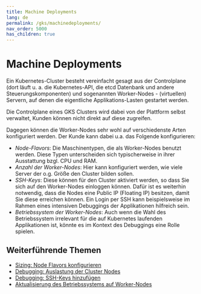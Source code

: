 ```yaml
---
title: Machine Deployments
lang: de
permalink: /gks/machinedeployments/
nav_order: 5000
has_children: true
---
```

<!-- LTeX:  language=de-DE -->
# Machine Deployments

Ein Kubernetes-Cluster besteht vereinfacht gesagt aus der Controlplane (dort läuft u. a. die Kubernetes-API, die etcd Datenbank und andere Steuerungskomponenten) und sogenannten Worker-Nodes - (virtuellen) Servern, auf denen die eigentliche Applikations-Lasten gestartet werden.

Die Controlplane eines GKS Clusters wird dabei von der Plattform selbst verwaltet, Kunden können nicht direkt auf diese zugreifen.

Dagegen können die Worker-Nodes sehr wohl auf verschiedenste Arten konfiguriert werden. Der Kunde kann dabei u.a. das Folgende konfigurieren:

* *Node-Flavors*: Die Maschinentypen, die als Worker-Nodes benutzt werden. Diese Typen unterscheiden sich typischerweise in ihrer Ausstattung bzgl. CPU und RAM.
* *Anzahl der Worker-Nodes*: Hier kann konfiguriert werden, wie viele Server der o.g. Größe den Cluster bilden sollen.
* *SSH-Keys*: Diese können für den Cluster aktiviert werden, so dass Sie sich auf den Worker-Nodes einloggen können. Dafür ist es weiterhin notwendig, dass die Nodes eine Public IP (Floating IP) besitzen, damit Sie diese erreichen können. Ein Login per SSH kann beispielsweise im Rahmen eines intensiven Debuggings der Applikationen hilfreich sein.
* *Betriebssystem der Worker-Nodes*: Auch wenn die Wahl des Betriebssystem irrelevant für die auf Kubernetes laufenden Applikationen ist, könnte es im Kontext des Debuggings eine Rolle spielen.

## Weiterführende Themen

* [Sizing: Node Flavors konfigurieren](/gks/machinedeployments/nodeflavors/)
* [Debugging: Auslastung der Cluster Nodes](/gks/machinedeployments/clusternodesusagerate/)
* [Debugging: SSH-Keys hinzufügen](/gks/machinedeployments/add_ssh_key/)
* [Aktualisierung des Betriebssystems auf Worker-Nodes](/gks/machinedeployments/updatingnodeos/)
